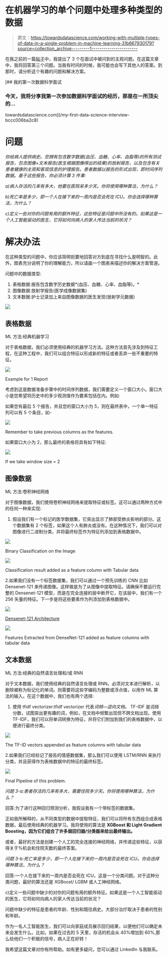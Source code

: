 # 在机器学习的单个问题中处理多种类型的数据

> 原文：<https://towardsdatascience.com/working-with-multiple-types-of-data-in-a-single-problem-in-machine-learning-31b667930179?source=collection_archive---------1----------------------->

在我之前的一篇[帖子](/my-first-data-science-interview-bccc006ba2c8)中，我提出了 3 个在面试中被问到的主观问题。在这篇文章中，我将回答第三个问题。当我有时间的时候，我可能也会写下其他人的答案。到那时，请分析这个有趣的问题和解决方案。

[](/my-first-data-science-interview-bccc006ba2c8) [## 我的第一次数据科学面试

### 今天，我将分享我第一次参加数据科学面试的经历，那是在一所顶尖的…

towardsdatascience.com](/my-first-data-science-interview-bccc006ba2c8) 

# 问题

*你给病人提供病史。您拥有包含数字数据(血压、血糖、心率、血脂等)的所有测试报告，包含图像+文本报告(医生根据图像得出的结果)的放射报告，以及包含有关患者健康的主观和客观信息的护理报告。患者数据以报告的形式出现，即时间序列数据。基于这些报告，你必须计算 3 件事:*

*a)病人存活的几率有多大，他要在医院呆多少天。你将使用哪种算法，为什么？*

*b)死亡率是多少，即一个人在接下来的一周内是否会死在 ICU。你会选择哪种算法，为什么？*

*c)定义一些对你的问题有用的额外特征，这些特征是问题中所没有的。如果这是一个人工智能驱动的医生，它将如何向病人的家人传达当前的状况？*

# 解决办法

在这种类型的问题中，你应该简明扼要地回答对方到底在寻找什么是明智的。此外，图表充分说明了你的理解能力，所以请画一个图表来描述你的解决方案管道。

问题中的数据类型:

1.  表格数据:报告包含数字历史数据*(血压、血糖、心率、血脂等)。*
2.  图像数据:放射学报告(医学成像数据集)
3.  文本数据:护士记录加上来自图像数据的医生发现(放射学元数据)

![](img/52e6d7602aeb556c2ae19295b7d90c29.png)

## 表格数据
ML 方法:经典机器学习

对于表格数据，我们必须使用经典的机器学习方法。这种方法首先涉及到特征工程，在这种工程中，我们可以组合特征以形成新的特征或者丢弃一些不重要的特征。

![](img/5f6ba8ffd916d0a5880d4451bbe4f4ef.png)

Example for 1 Report

考虑到这是数据准备步骤中的时间序列数据，我们需要定义一个窗口大小。窗口大小是您希望将历史中的多少观测值作为要素包括在内。例如:

如果您有最后 5 个报告，并且您的窗口大小为 5，则在最终表中，一个单一特征列可以有 5 个条目，如-

![](img/33be9f6b79c21677aa5e373422d40586.png)

Remember to take previous columns as the features.

如果窗口大小为 2，那么最终的表格将具有如下特征:

![](img/1fd429c97b0d7e9ce3d75bbffedbf2ea.png)

If we take window size = 2

## 图像数据
ML 方法:卷积神经网络

对于图像数据，我们使用卷积神经网络来提取特征或标签。这可以通过两种方式中的任何一种来实现:

1.  假设我们有一个标记的医学数据集，它突出显示了肺部受肺炎影响的部分。这个数据集有 2 个标签，如果这个人有肺炎或没有。在这种情况下，我们可以对图像进行二进制分类，并将最终标签作为特征列添加到表格数据中。

![](img/7c1ce541c8c5d80ad124d44324ae802d.png)

Binary Classification on the Image

![](img/9a5ad4be3bf337d1024c97fe65711f97.png)

Classification result added as a feature column with Tabular data

2.如果我们没有一个标签数据集，我们可以通过一个预先训练的 CNN 比如 Densenet-121 来传递图像。这样做是为了从图像中提取特征。请确保不要运行完整的 Densenet-121 模型，而是在完全连接的层中断开它，在该层中，我们有一个 256 矢量的特征。下一步是将这些要素作为列添加到表格数据中。

![](img/9ac876a6de137a3c5ec40c8b26ff18bb.png)

[Densenet-121 Architecture](/understanding-and-visualizing-densenets-7f688092391av)

![](img/66fb75b5aa2cded347637e224abaaec0.png)

Features Extracted from DenseNet-121 added as feature columns with tabular data

## 文本数据
ML 方法:经典的自然语言处理和/或 RNN

对于文本数据，我们使用经典的自然语言处理或 RNN。必须对文本进行解析，以删除被称为标记化的单词。则需要将这些字编码为整数或浮点值，以用作 ML 算法的输入。在这个数据中，我们也有两个选择:

1.  使用 tfidf vectorizer:tfidf vectorizer 代表*词频—逆向文档。* TF-IDF 是词频分数，试图突出更有趣的词，例如，在文档中频繁出现但不跨文档出现。使用 TF-IDF，我们可以将单词转换为特征，并将它们附加到我们的表格数据中，以便进行最终分类。

![](img/7d93a45f20e4e5ea6afa41edf87cfbcb.png)

The TF-ID vectors appended as feature columns with tabular data

2.如果我们已经标记了报告的情感数据集，那么我们可以使用 LSTM/RNN 来执行分类，并且获得作为表格数据中的特征的最终标签。

![](img/a161f47b7aaaf0a8a602a4e1f0f0f221.png)

Final Pipeline of this problem.

*问题 3-a:患者存活的几率有多大，需要住院多少天。你将使用哪种算法，为什么？*

回答:为了进行这种回归预测分析，我假设我有一个带标签的数据集。

正如我所解释的，从不同类型的数据中提取特征，我们可以将所有东西组合成表格数据，最后使用经典的机器学习。我将使用的算法是 **XGBoost 和 Light Gradient Boosting，因为它们组合了许多弱回归器/分类器来给出最终输出。**

或者，最好的方法是创建一个人工的完全连接的神经网络，并传递这些特征，以获得关于%机会和住院天数的最终答案。

*问题 3-b:死亡率是多少，即一个人在接下来的一周内是否会死在 ICU。你会选择哪种算法，为什么？*

回答:一个人在接下来的一周内是否会死在 ICU，这是一个分类问题。对于这种分类问题，最好的算法还是 XGBoost/ LGBM 或人工神经网络。

c)定义一些问题中缺少的对你的问题有用的额外特征。如果这是一个人工智能驱动的医生，它将如何向病人的家人传达当前的状况？

问题中缺少的特征是患者的年龄、性别和既往病史。大部分治疗取决于患者的性别和年龄。

作为一名人工智能医生，我们可以向家庭成员展示回归结果，以便他们可以确定未来会发生什么。比如，如果在过去的 5 天里，存活的机会从 40%增加到 60%,那么给他们一个积极的信号，病人正在好转！

我希望这篇文章对你有所帮助。如有更多疑问，您可以通过 LinkedIn 与我联系。